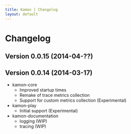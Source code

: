 ```yaml
---
title: Kamon | Changelog
layout: default
---
```


Changelog
===============

Version 0.0.15 (2014-04-??)
----------------

Version 0.0.14 (2014-03-17)
----------------
* kamon-core
    * Improved startup times
    * Remake of trace metrics collection
    * Support for custom metrics collection (Experimental)
* kamon-play
    * Initial support (Experimental)
* kamon-documentation
    * logging (WIP)
    * tracing (WIP)